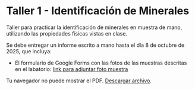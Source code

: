 # Taller 1 - Identificación de Minerales

Taller para practicar la identificación de minerales en muestra de mano, utilizando las propiedades físicas vistas en clase.

Se debe entregar un informe escrito a mano hasta el día 8 de octubre de 2025, que incluya:

- El formulario de Google Forms con las fotos de las muestras descritas en el labatorio: [link para adjuntar foto muestra](https://docs.google.com/forms/d/e/1FAIpQLSfUx5-t200T9Leu7mOz8fqQ6ztwdkpCj3uiucUbbB2RxcAyqQ/viewform)


<object data="docs/taller_1_identificacion_minerales.pdf" type="application/pdf" width="100%" height="600px">
  <p>Tu navegador no puede mostrar el PDF. <a href="docs/taller_1_identificacion_minerales.pdf">Descargar archivo</a>.</p>
</object>